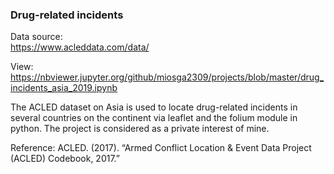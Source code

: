 ### Drug-related incidents

Data source:\
https://www.acleddata.com/data/

View:\
https://nbviewer.jupyter.org/github/miosga2309/projects/blob/master/drug_incidents_asia_2019.ipynb


The ACLED dataset on Asia is used to locate drug-related incidents in several countries on the continent via leaflet and the folium module in python. The project is considered as a private interest of mine.

Reference:
  ACLED. (2017). “Armed Conflict Location & Event Data Project (ACLED)
  Codebook, 2017.”
